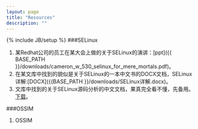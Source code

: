 ```yaml
---
layout: page
title: "Resources"
description: ""
---
```

{% include JB/setup %}
###SELinux
1. 某Redhat公司的员工在某大会上做的关于SELinux的演讲：[ppt]({{ BASE_PATH }}/downloads/cameron_w_530_selinux_for_mere_mortals.pdf)。 
2. 在某文库中找到的貌似是关于SELinux的一本中文书的DOCX文档，SELinux详解:[DOCX]({{BASE_PATH }}/downloads/SELinux详解.docx)。
3. 文库中找到的关于SELinux源码分析的中文文档，果真完全看不懂，先备用。[下载]({{BASE_PATH}}/downloads/SELinux源码分析_1.31.doc)。

###OSSIM
1. OSSIM
